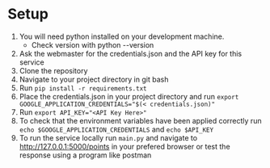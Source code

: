 # Setup
1. You will need python installed on your development machine.
    - Check version with python --version
2. Ask the webmaster for the credentials.json and the API key for this service
3. Clone the repository
4. Navigate to your project directory in git bash
5. Run `pip install -r requirements.txt`
6. Place the credentials.json in your project directory and run `export GOOGLE_APPLICATION_CREDENTIALS="$(< credentials.json)"`
7. Run `export API_KEY="<API Key Here>"`
8. To check that the environment variables have been applied correctly run `echo $GOOGLE_APPLICATION_CREDENTIALS` and `echo $API_KEY`
9. To run the service locally run `main.py` and navigate to http://127.0.0.1:5000/points in your prefered browser or test the response using a program like postman

